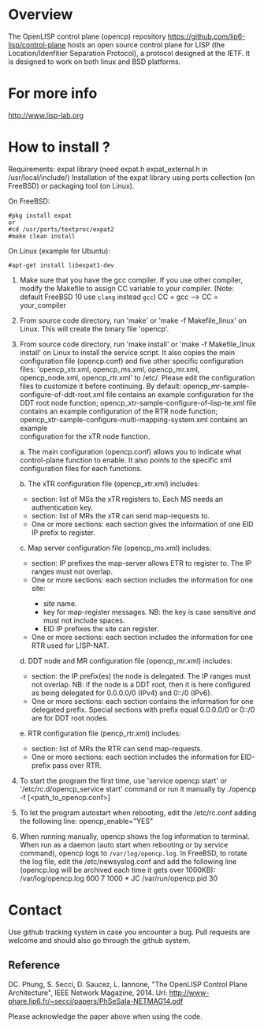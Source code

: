 
# Overview
The OpenLISP control plane (opencp) repository https://github.com/lip6-lisp/control-plane hosts an open source control plane for LISP (the Location/Idenfitier Separation Protocol), a protocol designed at the IETF.
It is designed to work on both linux and BSD platforms.

# For more info
http://www.lisp-lab.org


# How to install ?


Requirements: expat library (need expat.h expat_external.h in /usr/local/include/)
	Installation of the expat library using ports collection (on FreeBSD) or packaging tool (on Linux).

On FreeBSD:
```
#pkg install expat
or
#cd /usr/ports/textproc/expat2
#make clean install
```

On Linux (example for Ubuntu):

`#apt-get install libexpat1-dev`

1. Make sure that you have the gcc compiler.
If you use other compiler, modify the Makefile to assign CC variable to your compiler.
(Note: default FreeBSD 10 use `clang` instead `gcc`)
	CC = gcc  --> CC = your_compiler

2. From source code directory, run 'make' or 'make -f Makefile_linux' on Linux.
This will create the binary file 'opencp'.

3. From source code directory, run 'make install'  or 'make -f Makefile_linux install' on Linux
to install the service script. It also copies the main configuration file (opencp.conf) and
five other specific configuration files:  'opencp_xtr.xml, opencp_ms.xml, opencp_mr.xml,
opencp_node.xml, opencp_rtr.xml' to /etc/. Please edit the configuration files
to customize it before continuing. By default: opencp_mr-sample-configure-of-ddt-root.xml file
contains an example configuration for the DDT root node function;
opencp_xtr-sample-configure-of-lisp-te.xml file contains an example  configuration of the RTR node function;
opencp_xtr-sample-configure-multi-mapping-system.xml contains an example  
configuration for the xTR node function.

	a.  The main configuration (opencp.conf) allows you to indicate what  
control-plane function to enable. It also points to the specific xml configuration files for each functions.

	b.  The xTR configuration file (opencp_xtr.xml) includes:
	+ <mapserver> section: list of MSs the xTR registers to.
	Each MS needs an authentication key.
	+ <mapresolve> section: list of MRs the xTR can send map-requests to.
	+ One or more <eid> sections: each section gives the information of one EID IP prefix to register.

	c. Map server configuration file (opencp_ms.xml) includes:
	+ <geid> section: IP prefixes the map-server allows ETR to register to. The IP ranges must not overlap.
	+ One or more <site> sections: each section includes the information for one site:
		+ site name.
		+ key for map-register messages. NB: the key is case sensitive and must not include spaces.
		+ EID IP prefixes the site can register.
	+ One or more <rtr /> sections: each section includes the information for one RTR used for LISP-NAT.

	d. DDT node and MR configuration file (opencp_mr.xml) includes:
	+ <geid> section: the IP prefix(es) the node is delegated. The IP ranges must not overlap. 
	NB: if the node is a DDT root, then it is here configured as being delegated for 0.0.0.0/0 (IPv4) and 0::/0 (IPv6).
	+ One or more <eid> sections: each section contains the information for one delegated prefix.
	Special <eid> sections with prefix equal 0.0.0.0/0 or 0::/0 are for DDT root nodes.

	e. RTR configuration file (pencp_rtr.xml) includes:
	+ <mapresolve> section: list of MRs the RTR can send map-requests.
	+ One or more <eid> sections: each section includes the information for EID-prefix pass over RTR.

4. To start the program the first time, use 'service opencp start' or '/etc/rc.d/opencp_service start' command or run it manually by ./opencp -f [<path_to_opencp.conf>]

5. To let the program autostart when rebooting, edit the /etc/rc.conf adding the following line:
	opencp_enable="YES"

6. When running manually, opencp shows the log information to terminal. When run as a daemon (auto start when rebooting or by service command), opencp logs to `/var/log/opencp.log`. In FreeBSD, to rotate the log file, edit the /etc/newsyslog.conf and add the following line (opencp.log will be archived each time it gets over 1000KB):
	/var/log/opencp.log                     600  7     1000 *     JC    /var/run/opencp.pid  30

# Contact

Use github tracking system in case you encounter a bug.
Pull requests are welcome and should also go through the github system.


Reference
---------
DC. Phung, S. Secci, D. Saucez, L. Iannone, "The OpenLISP Control Plane Architecture", IEEE Network Magazine, 2014. Url: http://www-phare.lip6.fr/~secci/papers/PhSeSaIa-NETMAG14.pdf

Please acknowledge the paper above when using the code.
